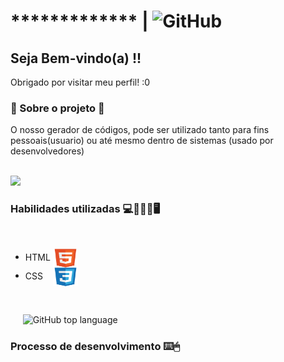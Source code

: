# ************* | ![GitHub](https://img.shields.io/badge/Status-%20development-orange)


## Seja Bem-vindo(a) !!

Obrigado por visitar meu perfil! :0 

###  🚀 Sobre o projeto  🚀

O nosso gerador de códigos, pode ser utilizado tanto para fins pessoais(usuario) ou até mesmo dentro de sistemas (usado por desenvolvedores) 

<div style="display: inline_block"> <br>
<img height="****" width="***" src="****">
  </div>

### Habilidades utilizadas 💻👨🏻‍💻🖥

<div style="display: inline_block"><br>
  <ul>
    <li> HTML <img align="center" alt="HTML" height="30" width="40" src="https://raw.githubusercontent.com/devicons/devicon/master/icons/html5/html5-original.svg"> </li>
   <li> CSS &nbsp;&nbsp; <img align="center" alt="CSS" height="30" width="40" src="https://raw.githubusercontent.com/devicons/devicon/master/icons/css3/css3-original.svg"> </li>
    </ul>
</div>
<br>

 &nbsp;&nbsp;&nbsp;&nbsp; ![GitHub top language](https://img.shields.io/github/languages/top/AdonisJeronimo/gerador-de-senhas?style=plastic)

###  Processo de desenvolvimento ⌨️🖱
